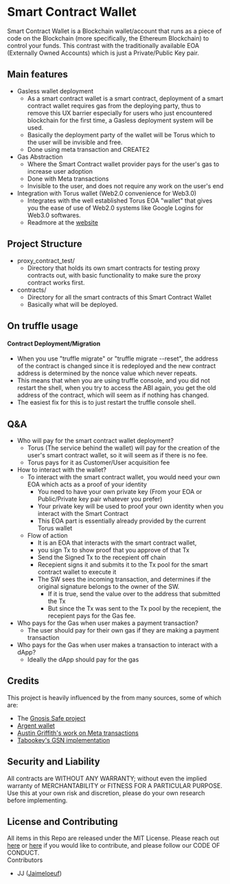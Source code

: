 # Smart Contract Wallet
Smart Contract Wallet is a Blockchain wallet/account that runs as a piece of code on the Blockchain (more specifically, the Ethereum Blockchain) to control your funds. This contrast with the traditionally available EOA (Externally Owned Accounts) which is just a Private/Public Key pair.


## Main features
- Gasless wallet deployment
    - As a smart contract wallet is a smart contract, deployment of a smart contract wallet requires gas from the deploying party, thus to remove this UX barrier especially for users who just encountered blockchain for the first time, a Gasless deployment system will be used.
    - Basically the deployment party of the wallet will be Torus which to the user will be invisible and free.
    - Done using meta transaction and CREATE2
- Gas Abstraction
    - Where the Smart Contract wallet provider pays for the user's gas to increase user adoption
    - Done with Meta transactions
    - Invisible to the user, and does not require any work on the user's end
- Integration with Torus wallet (Web2.0 convenience for Web3.0)
    - Integrates with the well established Torus EOA "wallet" that gives you the ease of use of Web2.0 systems like Google Logins for Web3.0 softwares.
    - Readmore at the [website](https://tor.us)


## Project Structure
- proxy_contract_test/
    - Directory that holds its own smart contracts for testing proxy contracts out, with basic functionality to make sure the proxy contract works first.
- contracts/
    - Directory for all the smart contracts of this Smart Contract Wallet
    - Basically what will be deployed.

## On truffle usage
#### Contract Deployment/Migration
- When you use "truffle migrate" or "truffle migrate --reset", the address of the contract is changed since it is redeployed and the new contract address is determined by the nonce value which never repeats.
- This means that when you are using truffle console, and you did not restart the shell, when you try to access the ABI again, you get the old address of the contract, which will seem as if nothing has changed.
- The easiest fix for this is to just restart the truffle console shell.

## Q&A
- Who will pay for the smart contract wallet deployment?
    - Torus (The service behind the wallet) will pay for the creation of the user's smart contract wallet, so it will seem as if there is no fee.
    - Torus pays for it as Customer/User acquisition fee
- How to interact with the wallet?
    - To interact with the smart contract wallet, you would need your own EOA which acts as a proof of your identity
        - You need to have your own private key (From your EOA or Public/Private key pair whatever you prefer)
        - Your private key will be used to proof your own identity when you interact with the Smart Contract
        - This EOA part is essentially already provided by the current Torus wallet
    - Flow of action
        - It is an EOA that interacts with the smart contract wallet,
        - you sign Tx to show proof that you approve of that Tx
        - Send the Signed Tx to the recepient off chain
        - Recepient signs it and submits it to the Tx pool for the smart contract wallet to execute it
        - The SW sees the incoming transaction, and determines if the original signature belongs to the owner of the SW.
            - If it is true, send the value over to the address that submitted the Tx
            - But since the Tx was sent to the Tx pool by the recepient, the recepient pays for the Gas fee.
- Who pays for the Gas when user makes a payment transaction?
    - The user should pay for their own gas if they are making a payment transaction
- Who pays for the Gas when user makes a transaction to interact with a dApp?
    - Ideally the dApp should pay for the gas


## Credits
This project is heavily influenced by the from many sources, some of which are:
- The [Gnosis Safe project](https://github.com/gnosis/safe-contracts)
- [Argent wallet](https://www.argent.xyz)
- [Austin Griffith's work on Meta transactions](https://metatx.io)
- [Tabookey's GSN implementation](https://github.com/tabookey/tabookey-gasless)


## Security and Liability
All contracts are WITHOUT ANY WARRANTY; without even the implied warranty of MERCHANTABILITY or FITNESS FOR A PARTICULAR PURPOSE.  
Use this at your own risk and discretion, please do your own research before implementing.  


## License and Contributing
All items in this Repo are released under the MIT License. Please reach out [here](mailto:junjie@tor.us) or [here](mailto:jaimeloeuf@gmail.com) if you would like to contribute, and please follow our CODE OF CONDUCT.  
Contributors
- JJ ([Jaimeloeuf](https://github.com/Jaimeloeuf))
